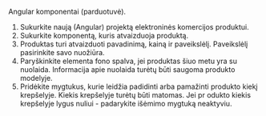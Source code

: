 Angular komponentai (parduotuvė).

1. Sukurkite naują (Angular) projektą elektroninės komercijos produktui.
2. Sukurkite komponentą, kuris atvaizduoja produktą.
3. Produktas turi atvaizduoti pavadinimą, kainą ir paveikslėlį. Paveikslėlį pasirinkite savo nuožiūra.
4. Paryškinkite elementa fono spalva, jei produktas šiuo metu yra su nuolaida. Informacija apie nuolaida turėtų būti saugoma produkto modelyje.
5. Pridėkite mygtukus, kurie leidžia padidinti arba pamažinti produkto kiekį krepšelyje. Kiekis krepšelyje turėtų būti matomas. Jei pr odukto kiekis krepšelyje lygus nuliui - padarykite išėmimo mygtuką neaktyviu.
